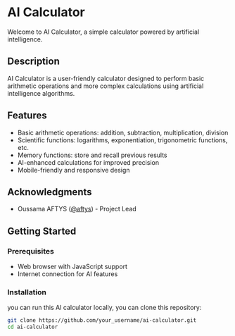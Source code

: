 # AI Calculator


Welcome to AI Calculator, a simple calculator powered by artificial intelligence.

## Description

AI Calculator is a user-friendly calculator designed to perform basic arithmetic operations and more complex calculations using artificial intelligence algorithms.

## Features

- Basic arithmetic operations: addition, subtraction, multiplication, division
- Scientific functions: logarithms, exponentiation, trigonometric functions, etc.
- Memory functions: store and recall previous results
- AI-enhanced calculations for improved precision
- Mobile-friendly and responsive design
## Acknowledgments

- Oussama AFTYS ([@aftys](https://github.com/aftys)) - Project Lead

## Getting Started

### Prerequisites

- Web browser with JavaScript support
- Internet connection for AI features

### Installation

you can run this AI calculator locally, you can clone this repository:

```bash
git clone https://github.com/your_username/ai-calculator.git
cd ai-calculator
